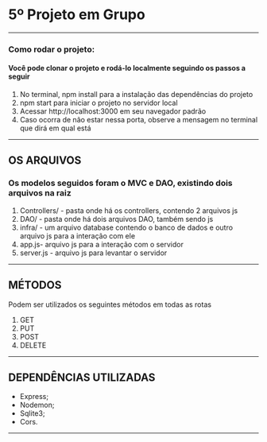 # 5º Projeto em Grupo


<hr>
<h3> Como rodar o projeto:</h3>
<h4> Você pode clonar o projeto e rodá-lo localmente seguindo os passos a seguir</h4>
<ol>
<li> No terminal, npm install para a instalação das dependências do projeto </li>
<li> npm start para iniciar o projeto no servidor local </li>
<li> Acessar http://localhost:3000 em seu navegador padrão </li>
<li> Caso ocorra de não estar nessa porta, observe a mensagem no terminal que dirá em qual está </li>
</ol>

<hr>

## OS ARQUIVOS
<h3> Os modelos seguidos foram o MVC e DAO, existindo dois arquivos na raiz </h3>
<ol> 
<li> Controllers/ - pasta onde há os controllers, contendo 2 arquivos js</li>
<li> DAO/ - pasta onde há dois arquivos DAO, também sendo js</li>
<li> infra/ - um arquivo database contendo o banco de dados e outro arquivo js para a interação com ele</li>
<li> app.js- arquivo js para a interação com o servidor </li>
<li> server.js - arquivo js para levantar o servidor </li>

</ol>

<hr>


## MÉTODOS
Podem ser utilizados os seguintes métodos em todas as rotas
<ol>
<li> GET </li>
<li> PUT </li>
<li> POST </li>
<li> DELETE </li>
</ol>

<hr>

## DEPENDÊNCIAS UTILIZADAS
- Express;
- Nodemon;
- Sqlite3;
- Cors.

<hr>
